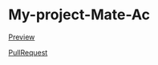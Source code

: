 # My-project-Mate-Ac
[Preview](https://aleks-mos.github.io/My-project-Mate-Ac/)


 [PullRequest](https://github.com/aleks-mos/My-project-Mate-Ac/pull/1/files)